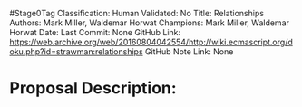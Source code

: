 #Stage0Tag
Classification:
Human Validated: No
Title: Relationships
Authors: Mark Miller, Waldemar Horwat
Champions: Mark Miller, Waldemar Horwat
Date: 
Last Commit: None
GitHub Link: https://web.archive.org/web/20160804042554/http://wiki.ecmascript.org/doku.php?id=strawman:relationships
GitHub Note Link: None

# Proposal Description:
